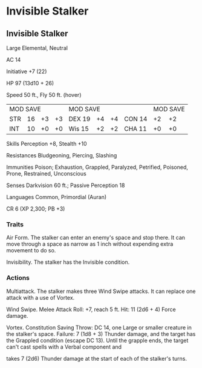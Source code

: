 # Invisible Stalker

## Invisible Stalker

Large Elemental, Neutral

AC 14

Initiative +7 (22)

HP 97 (13d10 + 26)

Speed 50 ft., Fly 50 ft. (hover)

<table><tr><td colspan="4">MOD SAVE</td><td colspan="4">MOD SAVE</td><td colspan="3">MOD SAVE</td></tr><tr><td>STR</td><td>16</td><td>+3</td><td>+3</td><td>DEX 19</td><td>+4</td><td>+4</td><td>CON 14</td><td>+2</td><td>+2</td><td></td></tr><tr><td>INT</td><td>10</td><td>+0</td><td>+0</td><td>Wis 15</td><td>+2</td><td>+2</td><td>CHA 11</td><td>+0</td><td>+0</td><td></td></tr></table>

Skills Perception +8, Stealth +10

Resistances Bludgeoning, Piercing, Slashing

Immunities Poison; Exhaustion, Grappled, Paralyzed, Petrified, Poisoned, Prone, Restrained, Unconscious

Senses Darkvision 60 ft.; Passive Perception 18

Languages Common, Primordial (Auran)

CR 6 (XP 2,300; PB +3)

### Traits

Air Form. The stalker can enter an enemy's space and stop there. It can move through a space as narrow as 1 inch without expending extra movement to do so.

Invisibility. The stalker has the Invisible condition.

### Actions

Multiattack. The stalker makes three Wind Swipe attacks. It can replace one attack with a use of Vortex.

Wind Swipe. Melee Attack Roll: +7, reach 5 ft. Hit: 11 (2d6 + 4) Force damage.

Vortex. Constitution Saving Throw: DC 14, one Large or smaller creature in the stalker's space. Failure: 7 (1d8 + 3) Thunder damage, and the target has the Grappled condition (escape DC 13). Until the grapple ends, the target can't cast spells with a Verbal component and

takes 7 (2d6) Thunder damage at the start of each of the stalker's turns.
